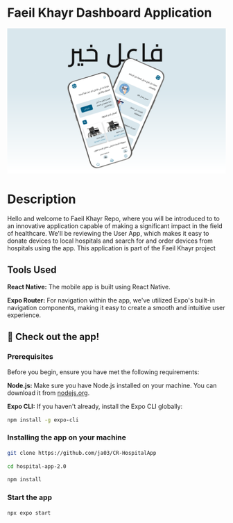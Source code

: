 # Faeil Khayr Dashboard Application
![App Demo](./assets/imgs/App-img.png)

# Description

Hello and welcome to Faeil Khayr Repo, where you will be introduced to to an innovative application capable of making a significant impact in the field of healthcare. We'll be reviewing the User App, which makes it easy to donate devices to local hospitals and search for and order devices from hospitals using the app. This application is part of the Faeil Khayr project

## Tools Used

 **React Native:** The mobile app is built using React Native.

 **Expo Router:** For navigation within the app, we've utilized Expo's built-in navigation components, making it easy to create a smooth and intuitive user experience.

## 🚀 Check out the app!

### Prerequisites

Before you begin, ensure you have met the following requirements:

**Node.js:** Make sure you have Node.js installed on your machine. You can download it from [nodejs.org](https://nodejs.org/).

**Expo CLI:** If you haven't already, install the Expo CLI globally:

  ```bash
  npm install -g expo-cli
```

### Installing the app on your machine

```bash
git clone https://github.com/ja03/CR-HospitalApp
```

```bash
cd hospital-app-2.0
```

```bash
npm install
```

### Start the app

```bash
npx expo start
```

